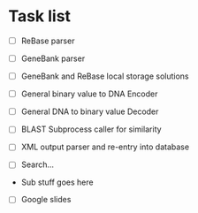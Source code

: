 # Task list

- [ ] ReBase parser

- [ ] GeneBank parser

- [ ] GeneBank and ReBase local storage solutions

- [ ] General binary value to DNA Encoder

- [ ] General DNA to binary value Decoder

- [ ] BLAST Subprocess caller for similarity

- [ ] XML output parser and re-entry into database

- [ ] Search...
 - Sub stuff goes here

- [ ] Google slides

